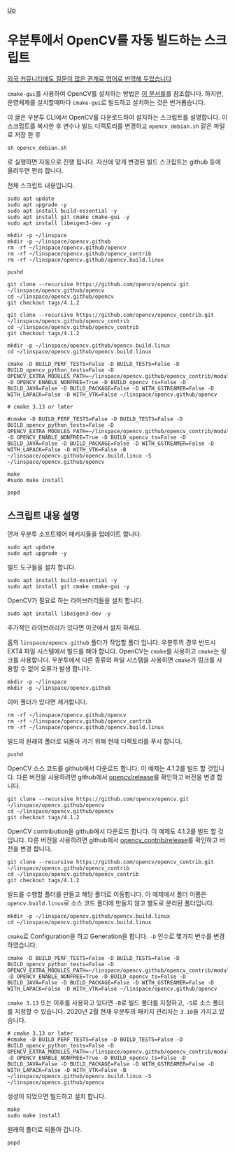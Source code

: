 [Up](./index.md)

# 우분투에서 OpenCV를 자동 빌드하는 스크립트

[외국 커뮤니티에도 질문이 많은 관계로 영어로 번역해 두었습니다](build_opencv_on_ubuntu_cli_with_script_en.md)

`cmake-gui`를 사용하여 OpenCV를 설치하는 방법은 [이 문서를](build_opencv_with_cmake.md)를 참조합니다. 하지만, 운영체제를 설치할때마다 `cmake-gui`로 빌드하고 설치하는 것은 번거롭습니다.

이 글은 우분투 CLI에서 OpenCV를 다운로드하여 설치하는 스크립트를 설명합니다. 이 스크립트를 복사한 후 변수나 빌드 디렉토리를 변경하고 `opencv_debian.sh` 같은 파일로 저장 한 후

```
sh opencv_debian.sh
```

로 실행하면 자동으로 진행 됩니다. 자신에 맞게 변경된 빌드 스크립트는 github 등에 올려두면 편리 합니다.

전체 스크립트 내용입니다.

```
sudo apt update
sudo apt upgrade -y
sudo apt install build-essential -y
sudo apt install git cmake cmake-gui -y
sudo apt install libeigen3-dev -y

mkdir -p ~/linspace
mkdir -p ~/linspace/opencv.github
rm -rf ~/linspace/opencv.github/opencv
rm -rf ~/linspace/opencv.github/opencv_contrib
rm -rf ~/linspace/opencv.github/opencv.build.linux

pushd

git clone --recursive https://github.com/opencv/opencv.git ~/linspace/opencv.github/opencv
cd ~/linspace/opencv.github/opencv
git checkout tags/4.1.2

git clone --recursive https://github.com/opencv/opencv_contrib.git ~/linspace/opencv.github/opencv_contrib
cd ~/linspace/opencv.github/opencv_contrib
git checkout tags/4.1.2

mkdir -p ~/linspace/opencv.github/opencv.build.linux
cd ~/linspace/opencv.github/opencv.build.linux

cmake -D BUILD_PERF_TESTS=False -D BUILD_TESTS=False -D BUILD_opencv_python_tests=False -D OPENCV_EXTRA_MODULES_PATH=~/linspace/opencv.github/opencv_contrib/modules -D OPENCV_ENABLE_NONFREE=True -D BUILD_opencv_ts=False -D BUILD_JAVA=False -D BUILD_PACKAGE=False -D WITH_GSTREAMER=False -D WITH_LAPACK=False -D WITH_VTK=False ~/linspace/opencv.github/opencv

# cmake 3.13 or later

#cmake -D BUILD_PERF_TESTS=False -D BUILD_TESTS=False -D BUILD_opencv_python_tests=False -D OPENCV_EXTRA_MODULES_PATH=~/linspace/opencv.github/opencv_contrib/modules -D OPENCV_ENABLE_NONFREE=True -D BUILD_opencv_ts=False -D BUILD_JAVA=False -D BUILD_PACKAGE=False -D WITH_GSTREAMER=False -D WITH_LAPACK=False -D WITH_VTK=False -B ~/linspace/opencv.github/opencv.build.linux -S ~/linspace/opencv.github/opencv

make
#sudo make install

popd
```

## 스크립트 내용 설명

먼저 우분투 소프트웨어 패키지들을 업데이트 합니다.

```
sudo apt update
sudo apt upgrade -y
```

빌드 도구들을 설치 합니다.

```
sudo apt install build-essential -y
sudo apt install git cmake cmake-gui -y
```

OpenCV가 필요로 하는 라이브러리들을 설치 합니다.

```
sudo apt install libeigen3-dev -y
```

추가적인 라이브러리가 있다면 이곳에서 설치 하세요.

홈의 `linspace/opencv.github` 폴더가 작업할 폴더 입니다. 우분투의 경우 반드시 EXT4 파일 시스템에서 빌드를 해야 합니다. OpenCV는 `cmake`를 사용하고 `cmake`는 링크를 사용합니다. 우분투에서 다른 종류의 파일 시스템을 사용하면  `cmake`가 링크를 사용할 수 없어 오류가 발생 합니다.

```
mkdir -p ~/linspace
mkdir -p ~/linspace/opencv.github
```

이미 폴더가 있다면 제거합니다.

```
rm -rf ~/linspace/opencv.github/opencv
rm -rf ~/linspace/opencv.github/opencv_contrib
rm -rf ~/linspace/opencv.github/opencv.build.linux
```

빌드의 원래의 폴더로 되돌아 가기 위해 현재 디렉토리를 푸시 합니다.

```
pushd
```

OpenCV 소스 코드를 github에서 다운로드 합니다. 이 예제는 4.1.2를 빌드 할 것입니다. 다른 버전을 사용하려면 github에서 [opencv/release](https://github.com/opencv/opencv/releases)를 확인하고 버전을 변경 합니다.

```
git clone --recursive https://github.com/opencv/opencv.git ~/linspace/opencv.github/opencv
cd ~/linspace/opencv.github/opencv
git checkout tags/4.1.2
```

OpenCV contribution을 github에서 다운로드 합니다. 이 예제도 4.1.2를 빌드 할 것입니다. 다른 버전을 사용하려면 github에서 [opencv_contrib/release](https://github.com/opencv/opencv_contrib/releases)를 확인하고 버전을 변경 합니다.

```
git clone --recursive https://github.com/opencv/opencv_contrib.git ~/linspace/opencv.github/opencv_contrib
cd ~/linspace/opencv.github/opencv_contrib
git checkout tags/4.1.2
```

빌드를 수행할 폴더를 만들고 해당 폴더로 이동합니다. 이 예제에서 폴더 이름은 `opencv.build.linux`로 소스 코드 폴더에 만들지 않고 별도로 분리된 폴더입니다.

```
mkdir -p ~/linspace/opencv.github/opencv.build.linux
cd ~/linspace/opencv.github/opencv.build.linux
```

`cmake`로 Configuration을 하고 Generation을 합니다. `-D`  인수로 몇가지 변수를 변경 하였습니다.

```
cmake -D BUILD_PERF_TESTS=False -D BUILD_TESTS=False -D BUILD_opencv_python_tests=False -D OPENCV_EXTRA_MODULES_PATH=~/linspace/opencv.github/opencv_contrib/modules -D OPENCV_ENABLE_NONFREE=True -D BUILD_opencv_ts=False -D BUILD_JAVA=False -D BUILD_PACKAGE=False -D WITH_GSTREAMER=False -D WITH_LAPACK=False -D WITH_VTK=False ~/linspace/opencv.github/opencv
```

`cmake 3.13` 또는 이후를 사용하고 있다면 `-B`로 빌드 폴더를 지정하고, `-S`로 소스 폴더를 지정할 수 있습니다. 2020년 2월 현재 우분투의 패키지 관리자는 `3.10`을 가지고 있습니다.

```
# cmake 3.13 or later
#cmake -D BUILD_PERF_TESTS=False -D BUILD_TESTS=False -D BUILD_opencv_python_tests=False -D OPENCV_EXTRA_MODULES_PATH=~/linspace/opencv.github/opencv_contrib/modules -D OPENCV_ENABLE_NONFREE=True -D BUILD_opencv_ts=False -D BUILD_JAVA=False -D BUILD_PACKAGE=False -D WITH_GSTREAMER=False -D WITH_LAPACK=False -D WITH_VTK=False -B ~/linspace/opencv.github/opencv.build.linux -S ~/linspace/opencv.github/opencv
```

생성이 되었으면 빌드하고 설치 합니다.

```
make
sudo make install
```

원래의 폴더로 되돌아 갑니다.

```
popd
```





